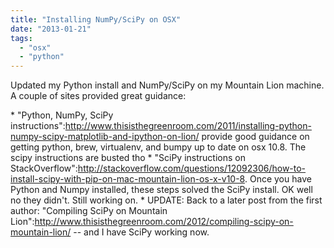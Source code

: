 ```yaml
---
title: "Installing NumPy/SciPy on OSX"
date: "2013-01-21"
tags: 
  - "osx"
  - "python"
---
```


Updated my Python install and NumPy/SciPy on my Mountain Lion machine. A couple of sites provided great guidance:

\* "Python, NumPy, SciPy instructions":http://www.thisisthegreenroom.com/2011/installing-python-numpy-scipy-matplotlib-and-ipython-on-lion/ provide good guidance on getting python, brew, virtualenv, and bumpy up to date on osx 10.8. The scipy instructions are busted tho \* "SciPy instructions on StackOverflow":http://stackoverflow.com/questions/12092306/how-to-install-scipy-with-pip-on-mac-mountain-lion-os-x-v10-8. Once you have Python and Numpy installed, these steps solved the SciPy install. OK well no they didn't. Still working on. \* UPDATE: Back to a later post from the first author: "Compiling SciPy on Mountain Lion":http://www.thisisthegreenroom.com/2012/compiling-scipy-on-mountain-lion/ -- and I have SciPy working now.

